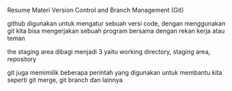 Resume Materi Version Control and Branch Management (Git)

github digunakan untuk mengatur sebuah versi code, dengan menggunakan git kita bisa mengerjakan sebuah program bersama dengan rekan kerja atau teman

the staging area dibagi menjadi 3 yaitu working directory, staging area, repository

git juga memimilik beberapa perintah yang digunakan untuk membantu kita seperti git merge, git branch dan lainnya